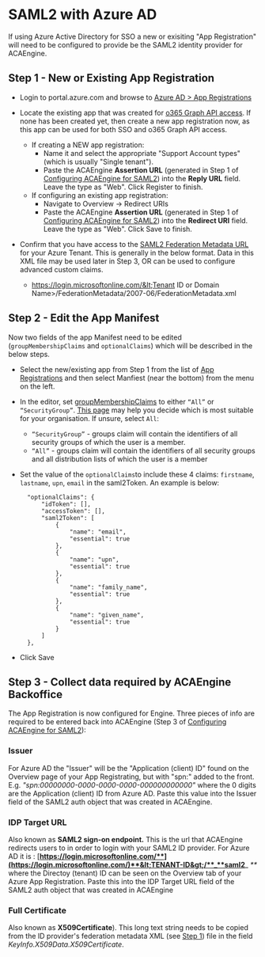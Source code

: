 # SAML2 with Azure AD

If using Azure Active Directory for SSO a new or exisiting "App Registration" will need to be configured to provide be the SAML2 identity provider for ACAEngine.

## Step 1 - New or Existing App Registration

* Login to portal.azure.com and browse to [Azure AD &gt; App Registrations](https://portal.azure.com/#blade/Microsoft_AAD_IAM/ActiveDirectoryMenuBlade/RegisteredApps)
* Locate the existing app that was created for [o365 Graph API access](https://github.com/acaprojects/docs/tree/be220954cefb53b2ac2ca82f775a56993117e99d/deployment/single-sign-on/integrations/directory-services/microsoft-office365.md). If none has been created yet, then create a new app registration now, as this app can be used for both SSO and o365 Graph API access.
  * If creating a NEW app registration:
    * Name it and select the appropriate "Support Account types" \(which is usually "Single tenant"\).
    * Paste the ACAEngine **Assertion URL** \(generated in Step 1 of [Configuring ACAEngine for SAML2](configuring-acaengine-for-saml2.md)\) into the **Reply URL** field. Leave the type as "Web". Click Register to finish.
  * If configuring an existing app registration:
    * Navigate to Overview -&gt; Redirect URIs
    * Paste the ACAEngine **Assertion URL** \(generated in Step 1 of [Configuring ACAEngine for SAML2](configuring-acaengine-for-saml2.md)\) into the **Redirect URI** field. Leave the type as "Web". Click Save to finish.
* Confirm that you have access to the [SAML2 Federation Metadata URL](https://docs.microsoft.com/en-us/azure/active-directory/azuread-dev/azure-ad-federation-metadata) for your Azure Tenant. This is generally in the below format. Data in this XML file may be used later in Step 3, OR can be used to configure advanced custom claims.

  * https://login.microsoftonline.com/&lt;Tenant ID or Domain Name&gt;/FederationMetadata/2007-06/FederationMetadata.xml 

## Step 2 - Edit the App Manifest

Now two fields of the app Manifest need to be edited \(`groupMembershipClaims` and `optionalClaims`\) which will be described in the below steps.

* Select the new/existing app from Step 1 from the list of [App Registrations](https://portal.azure.com/#blade/Microsoft_AAD_IAM/ActiveDirectoryMenuBlade/RegisteredApps) and then select Manfiest \(near the bottom\) from the menu on the left.
* In the editor, set [groupMembershipClaims](https://docs.microsoft.com/en-us/azure/active-directory/develop/active-directory-optional-claims#configuring-group-optional-claims) to either `“All”` or `“SecurityGroup”`. [This page](https://blogs.msdn.microsoft.com/waws/2017/03/13/azure-app-service-authentication-aad-groups/) may help you decide which is most suitable for your organisation. If unsure, select `All`:
  * `“SecurityGroup”` - groups claim will contain the identifiers of all security groups of which the user is a member.
  * `“All”` - groups claim will contain the identifiers of all security groups and all distribution lists of which the user is a member
* Set the value of the `optionalClaims`to include these 4 claims: `firstname`, `lastname`, `upn`, `email` in the saml2Token. An example is below:

  ```text
    "optionalClaims": {
        "idToken": [],
        "accessToken": [],
        "saml2Token": [
            {
                "name": "email",
                "essential": true
            },
            {
                "name": "upn",
                "essential": true
            },
            {
                "name": "family_name",
                "essential": true
            },
            {
                "name": "given_name",
                "essential": true
            }
        ]
    },
  ```

* Click Save

## Step 3 - Collect data required by ACAEngine Backoffice

The App Registration is now configured for Engine. Three pieces of info are required to be entered back into ACAEngine \(Step 3 of [Configuring ACAEngine for SAML2](configuring-acaengine-for-saml2.md)\):

### **Issuer**

For Azure AD the "Issuer" will be the "Application \(client\) ID" found on the Overview page of your App Registrating, but with "spn:" added to the front. E.g. _"spn:00000000-0000-0000-0000-000000000000"_ where the 0 digits are the Application \(client\) ID from Azure AD. Paste this value into the Issuer field of the SAML2 auth object that was created in ACAEngine.

### **IDP Target URL**

Also known as **SAML2 sign-on endpoint.** This is the url that ACAEngine redirects users to in order to login with your SAML2 ID provider. For Azure AD it is : [**https://login.microsoftonline.com/**](https://login.microsoftonline.com/)**&lt;TENANT-ID&gt;/**_**saml2**_ _\*\*_ where the Directoy \(tenant\) ID can be seen on the Overview tab of your Azure App Registration. Paste this into the IDP Target URL field of the SAML2 auth object that was created in ACAEngine

### Full Certificate

Also known as **X509Certificate**\). This long text string needs to be copied from the ID provider's federation metadata XML \(see [Step 1](saml2-with-azure-ad.md#step-1-new-or-existing-app-registration)\) file in the field _KeyInfo.X509Data.X509Certificate_. 


